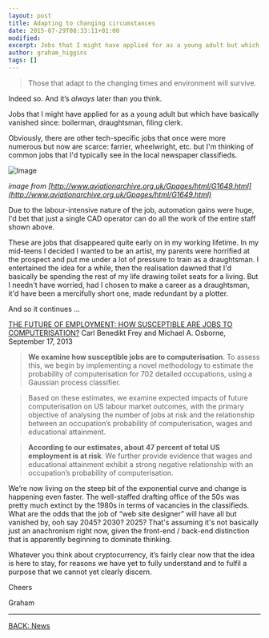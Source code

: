 ```yaml
---
layout: post
title: Adapting to changing circumstances
date: 2015-07-29T08:33:11+01:00
modified:
excerpt: Jobs that I might have applied for as a young adult but which have basically vanished since; boilerman, draughtsman, filing clerk.
author: graham_higgins
tags: []
---
```


> Those that adapt to the changing times and environment will survive.


Indeed so. And it’s *always* later than you think.

Jobs that I might have applied for as a young adult but which have basically vanished since: boilerman, draughtsman, filing clerk.

Obviously, there are other tech-specific jobs that once were more numerous but now are scarce: farrier, wheelwright, etc. but I'm thinking of common jobs that I'd typically see in the local newspaper classifieds.

![Image](http://www.transportarchive.org.uk/aimages/G1649.jpg)

*image from [http://www.aviationarchive.org.uk/Gpages/html/G1649.html](http://www.aviationarchive.org.uk/Gpages/html/G1649.html)*

Due to the labour-intensive nature of the job, automation gains were huge, I'd bet that just a single CAD operator can do all the work of the entire staff shown above.

These are jobs that disappeared quite early on in my working lifetime. In my mid-teens I decided I wanted to be an artist, my parents were horrified at the prospect and put me under a lot of pressure to train as a draughtsman. I entertained the idea for a while, then the realisation dawned that I'd basically be spending the rest of my life drawing toilet seats for a living. But I needn't have worried, had I chosen to make a career as a draughtsman, it'd have been a mercifully short one, made redundant by a plotter.

And so it continues ...


[THE FUTURE OF EMPLOYMENT: HOW SUSCEPTIBLE ARE JOBS TO COMPUTERISATION?](http://www.oxfordmartin.ox.ac.uk/downloads/academic/The_Future_of_Employment.pdf)
Carl Benedikt Frey and Michael A. Osborne, September 17, 2013


> **We examine how susceptible jobs are to computerisation**. To assess this, we begin by implementing a novel methodology to estimate the probability of computerisation for 702 detailed occupations, using a Gaussian process classifier.

> Based on these estimates, we examine expected impacts of future computerisation on US labour market outcomes, with the primary objective of analysing the number of jobs at risk and the relationship between an occupation’s probability of computerisation, wages and educational attainment. 

> **According to our estimates, about 47 percent of total US employment is at risk**. We further provide evidence that wages and educational attainment exhibit a strong negative relationship with an occupation’s probability of computerisation.


We’re now living on the steep bit of the exponential curve and change is happening even faster. The well-staffed drafting office of the 50s was pretty much extinct by the 1980s in terms of vacancies in the classifieds. What are the odds that the job of “web site designer” will have all but vanished by, ooh say 2045? 2030? 2025? That's assuming it's not basically just an anachronism right now, given the front-end / back-end distinction that is apparently beginning to dominate thinking.

Whatever you think about cryptocurrency, it’s fairly clear now that the idea is here to stay, for reasons we have yet to fully understand and to fulfil a purpose that we cannot yet clearly discern.

Cheers

Graham

---

<div><a markdown="0" href="{{ site.url }}/news" class="btn">BACK: News</a></div>
